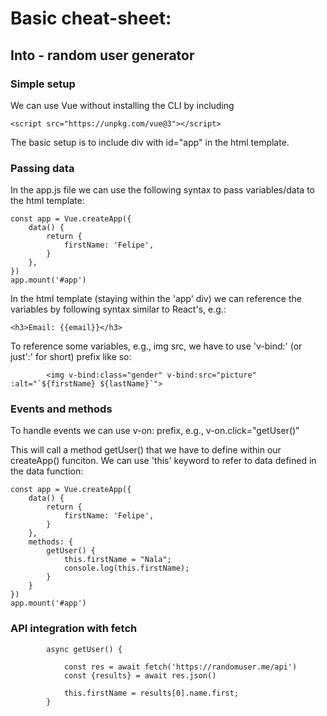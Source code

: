 # Basic cheat-sheet:

## Into - random user generator



### Simple setup

We can use Vue without installing the CLI by including 
```
<script src="https://unpkg.com/vue@3"></script>
```

The basic setup is to include div with id="app" in the html template.



### Passing data

 In the app.js file we can use the following syntax to pass variables/data to the html template:

```
const app = Vue.createApp({
    data() {
        return {
            firstName: 'Felipe',
        }
    },
})
app.mount('#app')
```

In the html template (staying within the 'app' div) we can reference the variables by following syntax similar to React's, e.g.:
```
<h3>Email: {{email}}</h3>
```

To reference some variables, e.g., img src, we have to use 'v-bind:' (or just':' for short) prefix like so:
```
        <img v-bind:class="gender" v-bind:src="picture" :alt="`${firstName} ${lastName}`">
```


### Events and methods

To handle events we can use v-on: prefix, e.g., v-on.click="getUser()"

This will call a method getUser() that we have to define within our createApp() funciton.
We can use 'this' keyword to refer to data defined in the data function:

```
const app = Vue.createApp({
    data() {
        return {
            firstName: 'Felipe',
        }
    },
    methods: {
        getUser() {
            this.firstName = "Nala";
            console.log(this.firstName);
        }
    }
})
app.mount('#app')
```

### API integration with fetch

```
        async getUser() {

            const res = await fetch('https://randomuser.me/api')
            const {results} = await res.json()
            
            this.firstName = results[0].name.first;
        }
```